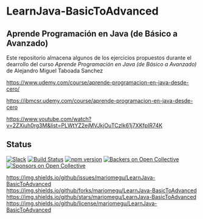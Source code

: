# LearnJava-BasicToAdvanced

## Aprende Programación en Java (de Básico a Avanzado)

Este repositorio almacena algunos de los ejercicios propuestos durante el dearrollo del curso *Aprende Programación en Java (de Básico a Avanzado)* de Alejandro Miguel Taboada Sanchez

https://www.udemy.com/course/aprende-programacion-en-java-desde-cero/

https://ibmcsr.udemy.com/course/aprende-programacion-en-java-desde-cero

https://www.youtube.com/watch?v=2ZXiuh0rg3M&list=PLWtYZ2ejMVJkjOuTCzIk61j7XKfpIR74K


## Status

[![Slack](https://bootstrap-slack.herokuapp.com/badge.svg)](https://bootstrap-slack.herokuapp.com/)
[![Build Status](https://img.shields.io/github/workflow/status/twbs/bootstrap/JS%20Tests/main?label=JS%20Tests&logo=github)](https://github.com/twbs/bootstrap/actions?query=workflow%3AJS+Tests+branch%3Amain)
[![npm version](https://img.shields.io/npm/v/bootstrap)](https://www.npmjs.com/package/bootstrap)
[![Backers on Open Collective](https://img.shields.io/opencollective/backers/bootstrap)](#backers)
[![Sponsors on Open Collective](https://img.shields.io/opencollective/sponsors/bootstrap)](#sponsors)

https://img.shields.io/github/issues/mariomegu/LearnJava-BasicToAdvanced
https://img.shields.io/github/forks/mariomegu/LearnJava-BasicToAdvanced
https://img.shields.io/github/stars/mariomegu/LearnJava-BasicToAdvanced
https://img.shields.io/github/license/mariomegu/LearnJava-BasicToAdvanced